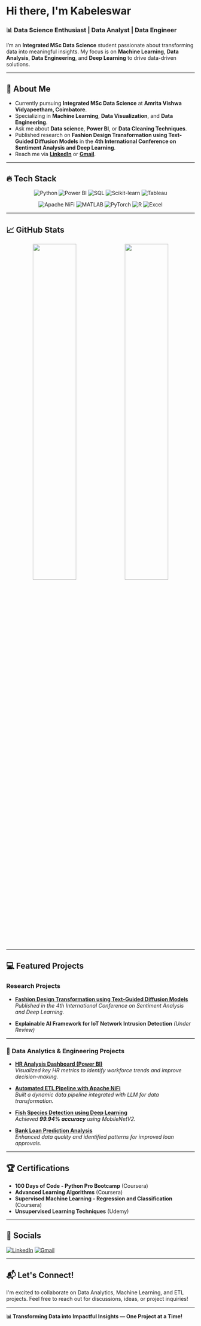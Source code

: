# Hi there, I'm Kabeleswar 
### 📊 Data Science Enthusiast | Data Analyst | Data Engineer 

I’m an **Integrated MSc Data Science** student passionate about transforming data into meaningful insights. My focus is on **Machine Learning**, **Data Analysis**, **Data Engineering**, and **Deep Learning** to drive data-driven solutions.

---

## 🌟 About Me
- Currently pursuing **Integrated MSc Data Science** at **Amrita Vishwa Vidyapeetham, Coimbatore**.
-  Specializing in **Machine Learning**, **Data Visualization**, and **Data Engineering**.
-  Ask me about **Data science**, **Power BI**, or **Data Cleaning Techniques**.
-  Published research on **Fashion Design Transformation using Text-Guided Diffusion Models** in the **4th International Conference on Sentiment Analysis and Deep Learning**.
-  Reach me via [**LinkedIn**](https://www.linkedin.com/in/your-profile/) or [**Gmail**](kabeleswar16@gmail.com).

---

## 🔥 Tech Stack
<div align="center">

![Python](https://img.shields.io/badge/Python-3776AB?style=for-the-badge&logo=python&logoColor=white)
![Power BI](https://img.shields.io/badge/Power_BI-F2C811?style=for-the-badge&logo=powerbi&logoColor=black)
![SQL](https://img.shields.io/badge/SQL-4479A1?style=for-the-badge&logo=postgresql&logoColor=white)
![Scikit-learn](https://img.shields.io/badge/Scikit--learn-F7931E?style=for-the-badge&logo=scikit-learn&logoColor=white)
![Tableau](https://img.shields.io/badge/Tableau-E97627?style=for-the-badge&logo=tableau&logoColor=white)

![Apache NiFi](https://img.shields.io/badge/Apache%20NiFi-003545?style=for-the-badge&logo=apache&logoColor=white)
![MATLAB](https://img.shields.io/badge/MATLAB-0076A8?style=for-the-badge&logo=mathworks&logoColor=white)
![PyTorch](https://img.shields.io/badge/PyTorch-EE4C2C?style=for-the-badge&logo=pytorch&logoColor=white)
![R](https://img.shields.io/badge/R-276DC3?style=for-the-badge&logo=r&logoColor=white)
![Excel](https://img.shields.io/badge/Excel-217346?style=for-the-badge&logo=microsoft-excel&logoColor=white)

</div>

---


## 📈 GitHub Stats
<p align="center">
  <img width="48%" src="https://github-readme-stats.vercel.app/api?username=KB1629&show_icons=true&theme=dark" />
  <img width="48%" src="https://github-readme-streak-stats.herokuapp.com/?user=KB1629&theme=dark" />
</p>

---

## 💻 Featured Projects
###  **Research Projects**
-  **[Fashion Design Transformation using Text-Guided Diffusion Models](https://github.com/your-username/Fashion-Design-Transformation)**  
   *Published in the 4th International Conference on Sentiment Analysis and Deep Learning.*

- **Explainable AI Framework for IoT Network Intrusion Detection** *(Under Review)*  

---

### 🔧 **Data Analytics & Engineering Projects**
-  **[HR Analysis Dashboard (Power BI)](https://github.com/KB1629/HR-DASHBOARD-POWERBI)**  
   *Visualized key HR metrics to identify workforce trends and improve decision-making.*

-  **[Automated ETL Pipeline with Apache NiFi](https://github.com/KB1629/Automated-ETL-Pipeline-using-Apache-NiFi)**  
   *Built a dynamic data pipeline integrated with LLM for data transformation.*

-  **[Fish Species Detection using Deep Learning](https://github.com/KB1629/Fish_classification)**  
   *Achieved **99.94% accuracy** using MobileNetV2.*

-  **[Bank Loan Prediction Analysis](https://github.com/KB1629/Data-analysis---project-)**  
   *Enhanced data quality and identified patterns for improved loan approvals.*

  ---

## 🏆 Certifications
- **100 Days of Code - Python Pro Bootcamp** (Coursera)  
- **Advanced Learning Algorithms** (Coursera)  
- **Supervised Machine Learning - Regression and Classification** (Coursera)  
- **Unsupervised Learning Techniques** (Udemy)  

---

## 🔗 Socials
[![LinkedIn](https://img.shields.io/badge/LinkedIn-0A66C2?style=for-the-badge&logo=linkedin&logoColor=white)](https://www.linkedin.com/in/your-profile/)
[![Gmail](https://img.shields.io/badge/Gmail-D14836?style=for-the-badge&logo=gmail&logoColor=white)](mailto:your.email@gmail.com)

---

## 📬 Let's Connect!
I'm excited to collaborate on Data Analytics, Machine Learning, and ETL projects. Feel free to reach out for discussions, ideas, or project inquiries!

---

**📊 Transforming Data into Impactful Insights — One Project at a Time!**
